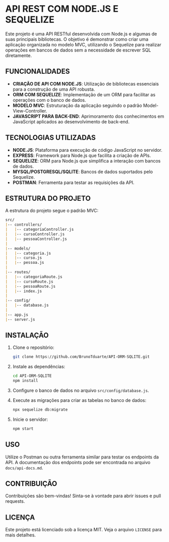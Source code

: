 # **API REST COM NODE.JS E SEQUELIZE**

Este projeto é uma API RESTful desenvolvida com Node.js e algumas de suas principais bibliotecas. O objetivo é demonstrar como criar uma aplicação organizada no modelo MVC, utilizando o Sequelize para realizar operações em bancos de dados sem a necessidade de escrever SQL diretamente.

## **FUNCIONALIDADES**

- **CRIAÇÃO DE API COM NODE.JS**: Utilização de bibliotecas essenciais para a construção de uma API robusta.
- **ORM COM SEQUELIZE**: Implementação de um ORM para facilitar as operações com o banco de dados.
- **MODELO MVC**: Estruturação da aplicação seguindo o padrão Model-View-Controller.
- **JAVASCRIPT PARA BACK-END**: Aprimoramento dos conhecimentos em JavaScript aplicados ao desenvolvimento de back-end.

## **TECNOLOGIAS UTILIZADAS**

- **NODE.JS**: Plataforma para execução de código JavaScript no servidor.
- **EXPRESS**: Framework para Node.js que facilita a criação de APIs.
- **SEQUELIZE**: ORM para Node.js que simplifica a interação com bancos de dados.
- **MYSQL/POSTGRESQL/SQLITE**: Bancos de dados suportados pelo Sequelize.
- **POSTMAN**: Ferramenta para testar as requisições da API.

## **ESTRUTURA DO PROJETO**

A estrutura do projeto segue o padrão MVC:

```markdown
src/
|-- controllers/
|   |-- categoriaController.js
|   |-- cursoController.js
|   |-- pessoaController.js
|
|-- models/
|   |-- categoria.js
|   |-- curso.js
|   |-- pessoa.js
|
|-- routes/
|   |-- categoriaRoute.js
|   |-- cursoRoute.js
|   |-- pessoaRoute.js
|   |-- index.js
|
|-- config/
|   |-- database.js
|
|-- app.js
|-- server.js
```

## **INSTALAÇÃO**

1. Clone o repositório:
   ```bash
   git clone https://github.com/BrunoTduarte/API-ORM-SQLITE.git
   ```

2. Instale as dependências:
   ```bash
   cd API-ORM-SQLITE
   npm install
   ```

3. Configure o banco de dados no arquivo `src/config/database.js`.

4. Execute as migrações para criar as tabelas no banco de dados:
   ```bash
   npx sequelize db:migrate
   ```

5. Inicie o servidor:
   ```bash
   npm start
   ```

## **USO**

Utilize o Postman ou outra ferramenta similar para testar os endpoints da API. A documentação dos endpoints pode ser encontrada no arquivo `docs/api-docs.md`.

## **CONTRIBUIÇÃO**

Contribuições são bem-vindas! Sinta-se à vontade para abrir issues e pull requests.

## **LICENÇA**

Este projeto está licenciado sob a licença MIT. Veja o arquivo `LICENSE` para mais detalhes.
